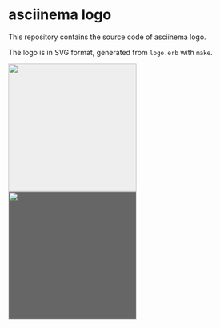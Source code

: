 # asciinema logo

This repository contains the source code of asciinema logo.

The logo is in SVG format, generated from `logo.erb` with `make`.

<img src="https://rawgit.com/asciinema/asciinema-logo/master/logo-red.svg" width="256" height="256" style="background-color: #eee" />

<img src="https://rawgit.com/asciinema/asciinema-logo/master/logo-white.svg" width="256" height="256" style="background-color: #666" />
